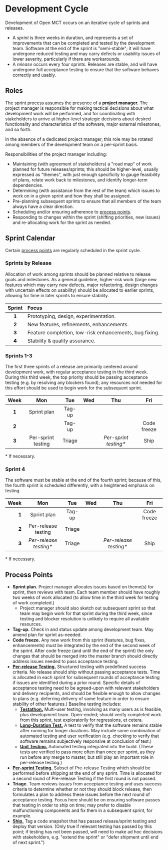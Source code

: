 # Development Cycle

Development of Open MCT occurs on an iterative cycle of
sprints and releases.

* A _sprint_ is three weeks in duration, and represents a
  set of improvements that can be completed and tested by the
  development team. Software at the end of the sprint is
  "semi-stable"; it will have undergone reduced testing and may carry
  defects or usability issues of lower severity, particularly if
  there are workarounds.
* A _release_ occurs every four sprints. Releases are stable, and
  will have undergone full acceptance testing to ensure that the
  software behaves correctly and usably.

## Roles

The sprint process assumes the presence of a __project manager.__
The project manager is responsible for
making tactical decisions about what development work will be
performed, and for coordinating with stakeholders to arrive at
higher-level strategic decisions about desired functionality
and characteristics of the software, major external milestones,
and so forth.

In the absence of a dedicated project manager, this role may be rotated
among members of the development team on a per-sprint basis.

Responsibilities of the project manager including:

* Maintaining (with agreement of stakeholders) a "road map" of work
  planned for future releases/sprints; this should be higher-level,
  usually expressed as "themes",
  with just enough specificity to gauge feasibility of plans,
  relate work back to milestones, and identify longer-term
  dependencies.
* Determining (with assistance from the rest of the team) which
  issues to work on in a given sprint and how they shall be
  assigned.
* Pre-planning subsequent sprints to ensure that all members of the
  team always have a clear direction.
* Scheduling and/or ensuring adherence to
  [process points](#process-points).
* Responding to changes within the sprint (shifting priorities,
  new issues) and re-allocating work for the sprint as needed.

## Sprint Calendar

Certain [process points](#process-points) are regularly scheduled in
the sprint cycle.

### Sprints by Release

Allocation of work among sprints should be planned relative to release
goals and milestones. As a general guideline, higher-risk work (large
new features which may carry new defects, major refactoring, design
changes with uncertain effects on usability) should be allocated to
earlier sprints, allowing for time in later sprints to ensure stability.

| Sprint | Focus                                                   |
|:------:|:--------------------------------------------------------|
| __1__  | Prototyping, design, experimentation.                   |
| __2__  | New features, refinements, enhancements.                |
| __3__  | Feature completion, low-risk enhancements, bug fixing.  |
| __4__  | Stability & quality assurance.                          |

### Sprints 1-3

The first three sprints of a release are primarily centered around
development work, with regular acceptance testing in the third
week. During this third week, the top priority should be passing
acceptance testing (e.g. by resolving any blockers found); any
resources not needed for this effort should be used to begin work
for the subsequent sprint.

| Week  | Mon                       | Tue    | Wed | Thu                          | Fri         |
|:-----:|:-------------------------:|:------:|:---:|:----------------------------:|:-----------:|
| __1__ | Sprint plan               | Tag-up |     |                              |             |
| __2__ |                           | Tag-up |     |                              | Code freeze |
| __3__ | Per-sprint testing        | Triage |     | _Per-sprint testing*_        | Ship        |

&ast; If necessary.

### Sprint 4

The software must be stable at the end of the fourth sprint; because of
this, the fourth sprint is scheduled differently, with a heightened
emphasis on testing.

| Week   | Mon                       | Tue    | Wed | Thu                          | Fri         |
|-------:|:-------------------------:|:------:|:---:|:----------------------------:|:-----------:|
| __1__  | Sprint plan               | Tag-up |     |                              | Code freeze |
| __2__  | Per-release testing       | Triage |     |                              |             |
| __3__  | _Per-release testing*_    | Triage |     | _Per-release testing*_       | Ship        |

&ast; If necessary.

## Process Points

* __Sprint plan.__ Project manager allocates issues based on
  theme(s) for sprint, then reviews with team. Each team member
  should have roughly two weeks of work allocated (to allow time
  in the third week for testing of work completed.)
  * Project manager should also sketch out subsequent sprint so
    that team may begin work for that sprint during the
    third week, since testing and blocker resolution is unlikely
    to require all available resources.
* __Tag-up.__ Check in and status update among development team.
  May amend plan for sprint as-needed.
* __Code freeze.__ Any new work from this sprint
  (features, bug fixes, enhancements) must be integrated by the
  end of the second week of the sprint. After code freeze
  (and until the end of the sprint) the only changes that should be
  merged into the master branch should directly address issues
  needed to pass acceptance testing.
* [__Per-release Testing.__](testing/plan.md#per-release-testing)
  Structured testing with predefined
  success criteria. No release should ship without passing
  acceptance tests. Time is allocated in each sprint for subsequent
  rounds of acceptance testing if issues are identified during a
  prior round. Specific details of acceptance testing need to be
  agreed-upon with relevant stakeholders and delivery recipients,
  and should be flexible enough to allow changes to plans
  (e.g. deferring delivery of some feature in order to ensure
  stability of other features.) Baseline testing includes:
  * [__Testathon.__](testing/plan.md#user-testing)
    Multi-user testing, involving as many users as
    is feasible, plus development team. Open-ended; should verify
    completed work from this sprint, test exploratorily for
    regressions, et cetera.
  * [__Long-Duration Test.__](testing/plan.md#long-duration-testing) A
    test to verify that the software remains
    stable after running for longer durations. May include some
    combination of automated testing and user verification (e.g.
    checking to verify that software remains subjectively
    responsive at conclusion of test.)
  * [__Unit Testing.__](testing/plan.md#unit-testing)
    Automated testing integrated into the
    build. (These tests are verified to pass more often than once
    per sprint, as they run before any merge to master, but still
    play an important role in per-release testing.)
* [__Per-sprint Testing.__](testing/plan.md#per-sprint-testing)
  Subset of Pre-release Testing
  which should be performed before shipping at the end of any
  sprint. Time is allocated for a second round of
  Pre-release Testing if the first round is not passed.
* __Triage.__ Team reviews issues from acceptance testing and uses
  success criteria to determine whether or not they should block
  release, then formulates a plan to address these issues before
  the next round of acceptance testing. Focus here should be on
  ensuring software passes that testing in order to ship on time;
  may prefer to disable malfunctioning components and fix them
  in a subsequent sprint, for example.
* [__Ship.__](version.md) Tag a code snapshot that has passed release/sprint
  testing and deploy that version. (Only true if relevant
  testing has passed by this point; if testing has not
  been passed, will need to make ad hoc decisions with stakeholders,
  e.g. "extend the sprint" or "defer shipment until end of next
  sprint.")
